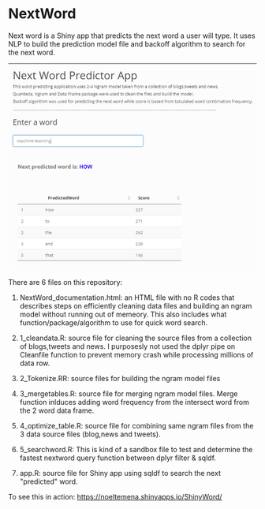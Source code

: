 # NextWord

Next word is a Shiny app that predicts the next word a user will type. It uses NLP to build the prediction model file and backoff algorithm to search for the next word.


![Predict Next Word](https://github.com/ntemena720/NextWord/blob/master/app.png)

There are 6 files on this repository:

1) NextWord_documentation.html: an HTML file with no R codes that describes steps on efficiently cleaning data files and building an ngram model without running out of memeory. This also includes what function/package/algorithm to use for quick word search.

2) 1_cleandata.R: source file for cleaning the source files from a collection of blogs,tweets and news. I purposesly not used the dplyr pipe on Cleanfile function to prevent memory crash while processing millions of data row.

3) 2_Tokenize.RR: source files for building the ngram model files

4) 3_mergetables.R: source file for merging ngram model files. Merge function inlduces adding word frequency from the intersect word from the 2 word data frame.

5) 4_optimize_table.R: source file for combining same ngram files from the 3 data source files (blog,news and tweets).

6) 5_searchword.R: This is kind of a sandbox file to test and determine the fastest nextword query function between dplyr filter & sqldf. 

7) app.R: source file for Shiny app using sqldf to search the next "predicted" word.

To see this in action: https://noeltemena.shinyapps.io/ShinyWord/

